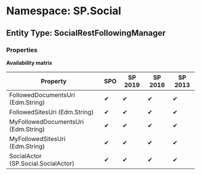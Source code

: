 # Namespace: SP.Social
## Entity Type: SocialRestFollowingManager

### Properties

**Availability matrix**

Property | SPO | SP 2019 | SP 2016 | SP 2013
----------|-----|---------|---------|--------
FollowedDocumentsUri (Edm.String) | ✔ | ✔ | ✔ | ✔
FollowedSitesUri (Edm.String) | ✔ | ✔ | ✔ | ✔
MyFollowedDocumentsUri (Edm.String) | ✔ | ✔ | ✔ | ✔
MyFollowedSitesUri (Edm.String) | ✔ | ✔ | ✔ | ✔
SocialActor (SP.Social.SocialActor) | ✔ | ✔ | ✔ | ✔

